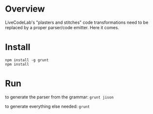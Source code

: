 Overview
========

LiveCodeLab's "plasters and stitches" code transformations need to be replaced by a proper parser/code emitter. Here it comes.


Install
=======
```
npm install -g grunt
npm install
```

Run
===

to generate the parser from the grammar:
```grunt jison```

to generate everything else needed:
```grunt```
